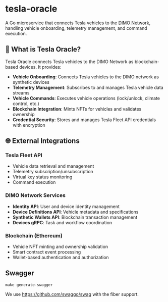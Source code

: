 # tesla-oracle

A Go microservice that connects Tesla vehicles to the [DIMO Network](https://dimo.org), handling vehicle onboarding, telemetry management, and command execution.

## 🚗 What is Tesla Oracle?

Tesla Oracle connects Tesla vehicles to the DIMO Network as blockchain-based devices. It provides:

- **Vehicle Onboarding**: Connects Tesla vehicles to the DIMO network as synthetic devices
- **Telemetry Management**: Subscribes to and manages Tesla vehicle data streams
- **Vehicle Commands**: Executes vehicle operations (lock/unlock, climate control, etc.)
- **Blockchain Integration**: Mints NFTs for vehicles and validates ownership
- **Credential Security**: Stores and manages Tesla Fleet API credentials with encryption


## 🌐 External Integrations
### Tesla Fleet API
- Vehicle data retrieval and management
- Telemetry subscription/unsubscription
- Virtual key status monitoring
- Command execution

### DIMO Network Services
- **Identity API**: User and device identity management
- **Device Definitions API**: Vehicle metadata and specifications
- **Synthetic Wallets API**: Blockchain transaction management
- **Devices gRPC**: Task and workflow coordination

### Blockchain (Ethereum)
- Vehicle NFT minting and ownership validation
- Smart contract event processing
- Wallet-based authentication and authorization

## Swagger

`make generate-swagger`

We use https://github.com/swaggo/swag with the fiber support. 


